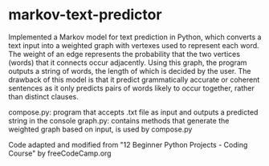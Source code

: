 # markov-text-predictor

Implemented a Markov model for text prediction in Python, which converts a text input into a weighted graph with vertexes used to represent each word. The weight of an edge represents the probability that the two vertices (words) that it connects occur adjacently. Using this graph, the program outputs a string of words, the length of which is decided by the user. The drawback of this model is that it predict grammatically accurate or coherent sentences as it only predicts pairs of words likely to occur together, rather than distinct clauses. 

compose.py: program that accepts .txt file as input and outputs a predicted string in the console
graph.py: contains methods that generate the weighted graph based on input, is used by compose.py

Code adapted and modified from "12 Beginner Python Projects - Coding Course" by freeCodeCamp.org 
